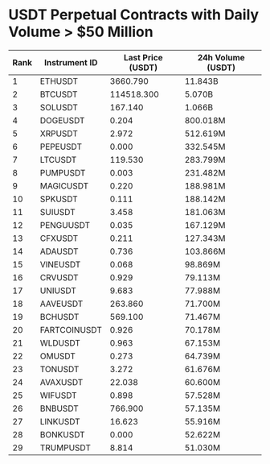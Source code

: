 # USDT Perpetual Contracts with Daily Volume > $50 Million

| Rank | Instrument ID | Last Price (USDT) | 24h Volume (USDT) |
|------|---------------|-------------------|-------------------|
| 1 | ETHUSDT | 3660.790 | 11.843B |
| 2 | BTCUSDT | 114518.300 | 5.070B |
| 3 | SOLUSDT | 167.140 | 1.066B |
| 4 | DOGEUSDT | 0.204 | 800.018M |
| 5 | XRPUSDT | 2.972 | 512.619M |
| 6 | PEPEUSDT | 0.000 | 332.545M |
| 7 | LTCUSDT | 119.530 | 283.799M |
| 8 | PUMPUSDT | 0.003 | 231.482M |
| 9 | MAGICUSDT | 0.220 | 188.981M |
| 10 | SPKUSDT | 0.111 | 188.142M |
| 11 | SUIUSDT | 3.458 | 181.063M |
| 12 | PENGUUSDT | 0.035 | 167.129M |
| 13 | CFXUSDT | 0.211 | 127.343M |
| 14 | ADAUSDT | 0.736 | 103.866M |
| 15 | VINEUSDT | 0.068 | 98.869M |
| 16 | CRVUSDT | 0.929 | 79.113M |
| 17 | UNIUSDT | 9.683 | 77.988M |
| 18 | AAVEUSDT | 263.860 | 71.700M |
| 19 | BCHUSDT | 569.100 | 71.467M |
| 20 | FARTCOINUSDT | 0.926 | 70.178M |
| 21 | WLDUSDT | 0.963 | 67.153M |
| 22 | OMUSDT | 0.273 | 64.739M |
| 23 | TONUSDT | 3.272 | 61.676M |
| 24 | AVAXUSDT | 22.038 | 60.600M |
| 25 | WIFUSDT | 0.898 | 57.528M |
| 26 | BNBUSDT | 766.900 | 57.135M |
| 27 | LINKUSDT | 16.623 | 55.916M |
| 28 | BONKUSDT | 0.000 | 52.622M |
| 29 | TRUMPUSDT | 8.814 | 51.030M |
